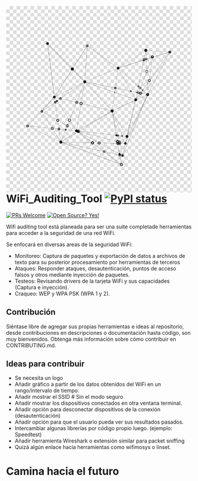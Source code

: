 <img src="icon.jpg" align="right"/>

# WiFi_Auditing_Tool [![PyPI status](https://img.shields.io/pypi/status/ansicolortags.svg)](https://pypi.python.org/pypi/ansicolortags/)
[![PRs Welcome](https://img.shields.io/badge/PRs-welcome-brightgreen.svg?style=flat-square)](http://makeapullrequest.com) [![Open Source? Yes!](https://badgen.net/badge/Open%20Source%20%3F/Yes%21/blue?icon=github)](https://github.com/Naereen/badges/)

Wifi auditing tool está planeada para ser una suite completade herramientas para acceder a la seguridad de una red WiFi.

Se enfocará en diversas areas de la seguridad WiFi:
- Monitoreo: Captura de paquetes y exportación de datos a archivos de texto para su posterior procesamiento por herramientas de terceros
- Ataques: Responder ataques, desautenticación, puntos de acceso falsos y otros mediante inyección de paquetes.
- Testeos: Revisando drivers de la tarjeta WiFi y sus capacidades (Captura e inyección).
- Craqueo: WEP y WPA PSK (WPA 1 y 2).

## Contribución
Siéntase libre de agregar sus propias herramientas e ideas al repositorio, desde contribuciones en descripciones o documentación hasta código, son muy bienvenidos.
Obtenga más información sobre cómo contribuir en CONTRIBUTING.md.

## Ideas para contribuir
- Se necesita un logo
- Añadir gráfico a partir de los datos obtenidos del WiFi en un rango/intervalo de tiempo.
- Añadir mostrar el SSID # Sin el modo seguro
- Añadir mostrar los dispositivos conectados en otra ventana terminal.
- Añadir opción para desconectar dispositivos de la conexión (desautenticación)
- Añadir opción para que el usuario pueda ver sus resultados pasados.
- Intercambiar algunas librerías por código propio luego. (ejemplo: Speedtest)
- Añadir herramienta Wireshark o extensión similar para packet sniffing
- Quizá algún enlace hacia herramientas como wifimosys o linset.

# Camina hacia el futuro # 

